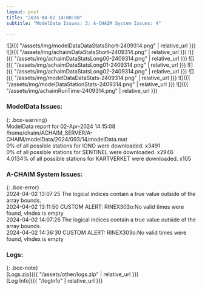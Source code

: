 ```yaml
---
layout: post
title: "2024-04-02 14:00:00"
subtitle: "ModelData Issues: 3; A-CHAIM System Issues: 4"

---
```


![]({{ "/assets/img/modelDataDataStatsShort-2409314.png" | relative_url }})
![]({{ "/assets/img/achaimDataStatsShort-2409314.png" | relative_url }})
![]({{ "/assets/img/achaimDataStatsLong00-2409314.png" | relative_url }})
![]({{ "/assets/img/achaimDataStatsLong01-2409314.png" | relative_url }})
![]({{ "/assets/img/achaimDataStatsLong02-2409314.png" | relative_url }})
![]({{ "/assets/img/modelDataDataStats-2409314.png" | relative_url }})
![]({{ "/assets/img/modelDataStationStats-2409314.png" | relative_url }})
![]({{ "/assets/img/achaimRunTime-2409314.png" | relative_url }})


### ModelData Issues:  
  
{: .box-warning}  
 ModelData report for 02-Apr-2024 14:15:08   
 /home/chaim/ACHAIM_SERVER/A-CHAIM/modelData/2024/093/14/modelData.mat   
 0% of all possible stations for IONO were downloaded. x3491   
 0% of all possible stations for SENTINEL were downloaded. x2946   
 4.0134% of all possible stations for KARTVERKET were downloaded. x105   
  
### A-CHAIM System Issues:  
  
{: .box-error}  
2024-04-02 13:07:25 The logical indices contain a true value outside of the array bounds.  
2024-04-02 13:11:50 CUSTOM ALERT: RINEX303o:No valid times were found, vIndex is empty  
2024-04-02 14:07:26 The logical indices contain a true value outside of the array bounds.  
2024-04-02 14:36:30 CUSTOM ALERT: RINEX303o:No valid times were found, vIndex is empty  

### Logs:  
  
{: .box-note}  
[Logs.zip]({{ "/assets/other/logs.zip" | relative_url }})  
[Log Info]({{ "/logInfo" | relative_url }})  
